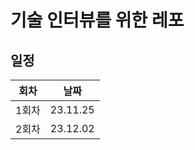 # 기술 인터뷰를 위한 레포

## 일정

| 회차  | 날짜     |
| ----- | -------- |
| 1회차 | 23.11.25 |
| 2회차 | 23.12.02 |
